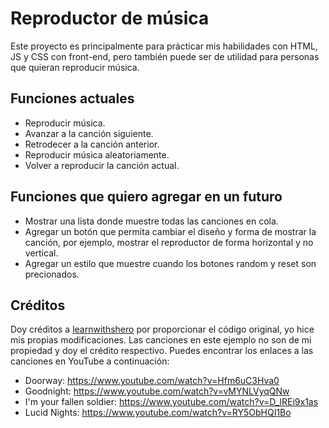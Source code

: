 # Reproductor de música
Este proyecto es principalmente para prácticar mis habilidades con HTML, JS y CSS con front-end, pero también puede ser de utilidad para personas que quieran reproducir música.

## Funciones actuales
- Reproducir música.
- Avanzar a la canción siguiente.
- Retrodecer a la canción anterior.
- Reproducir música aleatoriamente.
- Volver a reproducir la canción actual.
## Funciones que quiero agregar en un futuro
- Mostrar una lista donde muestre todas las canciones en cola.
- Agregar un botón que permita cambiar el diseño y forma de mostrar la canción, por ejemplo, mostrar el reproductor de forma horizontal y no vertical.
- Agregar un estilo que muestre cuando los botones random y reset son precionados.
## Créditos
Doy créditos a [learnwithshero](https://www.instagram.com/learnwithshero/) por proporcionar el código original, yo hice mis propias modificaciones.
Las canciones en este ejemplo no son de mi propiedad y doy el crédito respectivo. Puedes encontrar los enlaces a las canciones en YouTube a continuación:
- Doorway: https://www.youtube.com/watch?v=Hfm6uC3Hva0
- Goodnight: https://www.youtube.com/watch?v=vMYNLVyqQNw
- I'm your fallen soldier: https://www.youtube.com/watch?v=D_lREi9x1as
- Lucid Nights: https://www.youtube.com/watch?v=RY5ObHQI1Bo